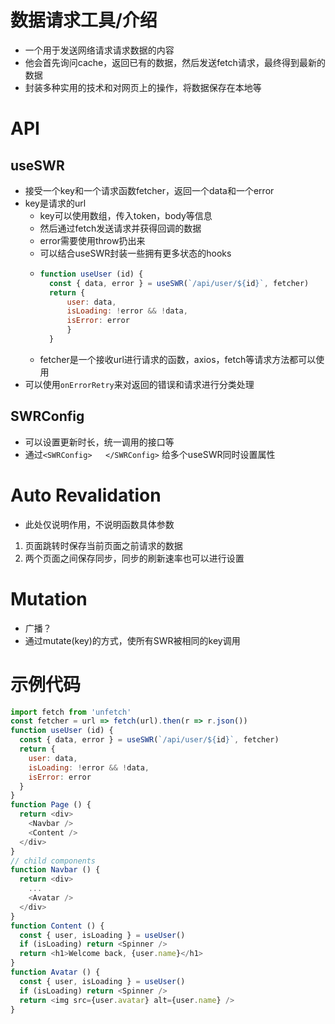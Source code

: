 # 数据请求工具/介绍
- 一个用于发送网络请求请求数据的内容
- 他会首先询问cache，返回已有的数据，然后发送fetch请求，最终得到最新的数据
- 封装多种实用的技术和对网页上的操作，将数据保存在本地等
# API
## useSWR
- 接受一个key和一个请求函数fetcher，返回一个data和一个error
- key是请求的url
    - key可以使用数组，传入token，body等信息
    - 然后通过fetch发送请求并获得回调的数据
    - error需要使用throw扔出来
    - 可以结合useSWR封装一些拥有更多状态的hooks
    - ```js
      function useUser (id) {
        const { data, error } = useSWR(`/api/user/${id}`, fetcher)
        return {
            user: data,
            isLoading: !error && !data,
            isError: error
            }
        }
        ```
    - fetcher是一个接收url进行请求的函数，axios，fetch等请求方法都可以使用
- 可以使用```onErrorRetry```来对返回的错误和请求进行分类处理
## SWRConfig
- 可以设置更新时长，统一调用的接口等
- 通过```<SWRConfig>   </SWRConfig>``` 给多个useSWR同时设置属性

# Auto Revalidation
- 此处仅说明作用，不说明函数具体参数
1. 页面跳转时保存当前页面之前请求的数据
2. 两个页面之间保存同步，同步的刷新速率也可以进行设置
# Mutation
- 广播？
- 通过mutate(key)的方式，使所有SWR被相同的key调用


# 示例代码
``` js
import fetch from 'unfetch'
const fetcher = url => fetch(url).then(r => r.json())
function useUser (id) {
  const { data, error } = useSWR(`/api/user/${id}`, fetcher)
  return {
    user: data,
    isLoading: !error && !data,
    isError: error
  }
}
function Page () {
  return <div>
    <Navbar />
    <Content />
  </div>
}
// child components
function Navbar () {
  return <div>
    ...
    <Avatar />
  </div>
}
function Content () {
  const { user, isLoading } = useUser()
  if (isLoading) return <Spinner />
  return <h1>Welcome back, {user.name}</h1>
}
function Avatar () {
  const { user, isLoading } = useUser()
  if (isLoading) return <Spinner />
  return <img src={user.avatar} alt={user.name} />
}
```

